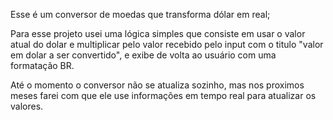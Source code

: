 Esse é um conversor de moedas que transforma dólar em real;

Para esse projeto usei uma lógica simples que consiste em usar o valor atual do dolar e multiplicar pelo valor recebido pelo input com o titulo "valor em dolar a ser convertido", e exibe de volta ao usuário com uma formatação BR.

Até o momento o conversor não se atualiza sozinho, mas nos proximos meses farei com que ele use informações em tempo real para atualizar os valores.
